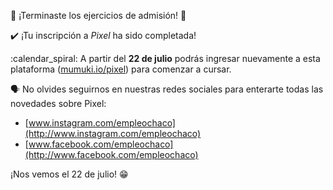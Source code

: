 :tada: ¡Terminaste los ejercicios de admisión! :tada:

:heavy_check_mark: ¡Tu inscripción a _Pixel_ ha sido completada! 

:calendar_spiral: A partir del **22 de julio** podrás ingresar nuevamente a esta plataforma ([mumuki.io/pixel](https://mumuki.io/pixel)) para comenzar a cursar.

:speaking_head: No olvides seguirnos en nuestras redes sociales para enterarte todas las novedades sobre Pixel:

* [www.instagram.com/empleochaco](http://www.instagram.com/empleochaco)
* [www.facebook.com/empleochaco](http://www.facebook.com/empleochaco)

¡Nos vemos el 22 de julio! :grin:
